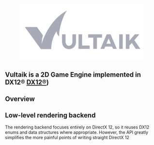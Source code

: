 

<h1 align="center">
   <img src="Logo/vultaik-logo 2.PNG" width=410>

  
  ##               Vultaik is a 2D Game Engine implemented in DX12® [DX12®]([))
  
</h1>


## Overview


## Low-level rendering backend
The rendering backend focuses entirely on DirectX 12, so it reuses DX12 enums and data structures where appropriate. However, the API greatly simplifies the more painful points of writing straight DirectX 12

